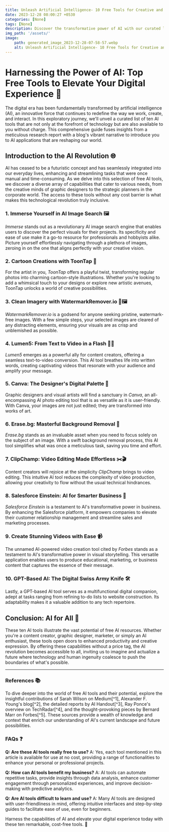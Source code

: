 ```yaml
---
title: Unleash Artificial Intelligence- 10 Free Tools for Creative and Efficient Digital Experiences
date: 2023-12-28 08:00:27 +0530
categories: [None]
tags: [None]
description: Discover the transformative power of AI with our curated list of 10 free AI tools. From AI image search to video creation, explore new possibilities and enhance your digital experience today.
img_path: '/assets/'
image:
    path: generated_image_2023-12-28-07-58-57.webp
    alt: Unleash Artificial Intelligence- 10 Free Tools for Creative and Efficient Digital Experiences
---
```


# Harnessing the Power of AI: Top Free Tools to Elevate Your Digital Experience 🚀

The digital era has been fundamentally transformed by artificial intelligence (AI), an innovative force that continues to redefine the way we work, create, and interact. In this exploratory journey, we'll unveil a curated list of ten AI tools that are not only at the forefront of technology but are also available to you without charge. This comprehensive guide fuses insights from a meticulous research report with a blog's vibrant narrative to introduce you to AI applications that are reshaping our world.

## Introduction to the AI Revolution 🌐

AI has ceased to be a futuristic concept and has seamlessly integrated into our everyday lives, enhancing and streamlining tasks that were once manual and time-consuming. As we delve into this selection of free AI tools, we discover a diverse array of capabilities that cater to various needs, from the creative minds of graphic designers to the strategic planners in the corporate world. The access to these tools without any cost barrier is what makes this technological revolution truly inclusive.

### 1. Immerse Yourself in AI Image Search 🖼️

*Immerse* stands out as a revolutionary AI image search engine that enables users to discover the perfect visuals for their projects. Its specificity and ease of use make it a go-to resource for professionals and hobbyists alike. Picture yourself effortlessly navigating through a plethora of images, zeroing in on the one that aligns perfectly with your creative vision.

### 2. Cartoon Creations with ToonTap 🎨

For the artist in you, *ToonTap* offers a playful twist, transforming regular photos into charming cartoon-style illustrations. Whether you're looking to add a whimsical touch to your designs or explore new artistic avenues, ToonTap unlocks a world of creative possibilities.

### 3. Clean Imagery with WatermarkRemover.io 🚫🖼️

*WatermarkRemover.io* is a godsend for anyone seeking pristine, watermark-free images. With a few simple steps, your selected images are cleared of any distracting elements, ensuring your visuals are as crisp and unblemished as possible.

### 4. Lumen5: From Text to Video in a Flash 📝🎥

*Lumen5* emerges as a powerful ally for content creators, offering a seamless text-to-video conversion. This AI tool breathes life into written words, creating captivating videos that resonate with your audience and amplify your message.

### 5. Canva: The Designer's Digital Palette 🎨

Graphic designers and visual artists will find a sanctuary in *Canva*, an all-encompassing AI photo editing tool that is as versatile as it is user-friendly. With Canva, your images are not just edited; they are transformed into works of art.

### 6. Erase.bg: Masterful Background Removal 🔳

*Erase.bg* stands as an invaluable asset when you need to focus solely on the subject of an image. With a swift background removal process, this AI tool simplifies what was once a meticulous task, saving you time and effort.

### 7. ClipChamp: Video Editing Made Effortless ✂️🎬

Content creators will rejoice at the simplicity *ClipChamp* brings to video editing. This intuitive AI tool reduces the complexity of video production, allowing your creativity to flow without the usual technical hindrances.

### 8. Salesforce Einstein: AI for Smarter Business 💼

*Salesforce Einstein* is a testament to AI's transformative power in business. By enhancing the Salesforce platform, it empowers companies to elevate their customer relationship management and streamline sales and marketing processes.

### 9. Create Stunning Videos with Ease 📹

The unnamed AI-powered video creation tool cited by *Forbes* stands as a testament to AI's transformative power in visual storytelling. This versatile application enables users to produce educational, marketing, or business content that captures the essence of their message.

### 10. GPT-Based AI: The Digital Swiss Army Knife 🛠️

Lastly, a GPT-based AI tool serves as a multifunctional digital companion, adept at tasks ranging from refining to-do lists to website construction. Its adaptability makes it a valuable addition to any tech repertoire.

## Conclusion: AI for All 🌟

These ten AI tools illustrate the vast potential of free AI resources. Whether you're a content creator, graphic designer, marketer, or simply an AI enthusiast, these tools open doors to enhanced productivity and creative expression. By offering these capabilities without a price tag, the AI revolution becomes accessible to all, inviting us to imagine and actualize a future where technology and human ingenuity coalesce to push the boundaries of what's possible.

---

### References 📚

To dive deeper into the world of free AI tools and their potential, explore the insightful contributions of Sarah Wilson on Medium[^1], Alexander F. Young's blog[^2], the detailed reports by AI Handout[^3], Ray Ponce's overview on TechRadar[^4], and the thought-provoking pieces by Bernard Marr on Forbes[^5]. These sources provide a wealth of knowledge and context that enrich our understanding of AI's current landscape and future possibilities.

### FAQs ❓

**Q: Are these AI tools really free to use?**
A: Yes, each tool mentioned in this article is available for use at no cost, providing a range of functionalities to enhance your personal or professional projects.

**Q: How can AI tools benefit my business?**
A: AI tools can automate repetitive tasks, provide insights through data analysis, enhance customer engagement through personalized experiences, and improve decision-making with predictive analytics.

**Q: Are AI tools difficult to learn and use?**
A: Many AI tools are designed with user-friendliness in mind, offering intuitive interfaces and step-by-step guides to facilitate ease of use, even for beginners.

Harness the capabilities of AI and elevate your digital experience today with these ten remarkable, cost-free tools. 🌠
